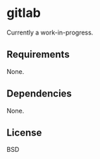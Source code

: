 gitlab
======

Currently a work-in-progress.

Requirements
------------

None.

Dependencies
------------

None.

License
-------

BSD
